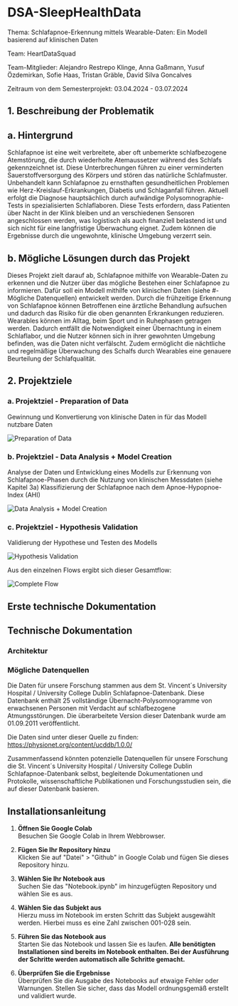 # DSA-SleepHealthData

Thema: Schlafapnoe-Erkennung mittels Wearable-Daten: Ein Modell basierend auf klinischen Daten

Team: HeartDataSquad

Team-Mitglieder: Alejandro Restrepo Klinge,
Anna Gaßmann,
Yusuf Özdemirkan,
Sofie Haas,
Tristan Gräble,
David Silva Goncalves

Zeitraum von dem Semesterprojekt: 03.04.2024 - 03.07.2024 

## 1. Beschreibung der Problematik
## a. Hintergrund
Schlafapnoe ist eine weit verbreitete, aber oft unbemerkte schlafbezogene Atemstörung, die durch wiederholte Atemaussetzer während des Schlafs gekennzeichnet ist.
Diese Unterbrechungen führen zu einer verminderten Sauerstoffversorgung des Körpers und stören das natürliche Schlafmuster.
Unbehandelt kann Schlafapnoe zu ernsthaften gesundheitlichen Problemen wie Herz-Kreislauf-Erkrankungen, Diabetis und Schlaganfall führen.
Aktuell erfolgt die Diagnose hauptsächlich durch aufwändige Polysomnographie-Tests in spezialisierten Schlaflaboren. Diese Tests erfordern, dass Patienten über Nacht in der Klink bleiben und an verschiedenen Sensoren angeschlossen werden, was logistisch als auch finanziell belastend ist und sich nicht für eine langfristige Überwachung eignet. Zudem können die Ergebnisse durch die ungewohnte, klinische Umgebung verzerrt sein.

## b. Mögliche Lösungen durch das Projekt
Dieses Projekt zielt darauf ab, Schlafapnoe mithilfe von Wearable-Daten zu erkennen und die Nutzer über das mögliche Bestehen einer Schlafapnoe zu informieren. Dafür soll ein Modell mithilfe von klinischen Daten (siehe #-Mögliche Datenquellen) entwickelt werden. Durch die frühzeitige Erkennung von Schlafapnoe können Betroffenen eine ärztliche Behandlung aufsuchen und dadurch das Risiko für die oben genannten Erkrankungen reduzieren. Wearables können im Alltag, beim Sport und in Ruhephasen getragen werden. Dadurch entfällt die Notwendigkeit einer Übernachtung in einem Schlaflabor, und die Nutzer können sich in ihrer gewohnten Umgebung befinden, was die Daten nicht verfälscht. Zudem ermöglicht die nächtliche und regelmäßige Überwachung des Schalfs durch Wearables eine genauere Beurteilung der Schlafqualität.

## 2. Projektziele

### a. Projektziel - Preparation of Data
Gewinnung und Konvertierung von klinische Daten in für das Modell nutzbare Daten

![Preparation of Data](https://raw.githubusercontent.com/AnnaGass/DSA-SleepHealthData/c90d1071f9640b0ab6695decd131f6dafb6a4f42/Flow1.drawio.png)

### b. Projektziel - Data Analysis + Model Creation
Analyse der Daten und Entwicklung eines Modells zur Erkennung von Schlafapnoe-Phasen durch die Nutzung von klinischen Messdaten (siehe Kapitel 3a)
Klassifizierung der Schlafapnoe nach dem Apnoe-Hypopnoe-Index (AHI)

![Data Analysis + Model Creation](https://github.com/AnnaGass/DSA-SleepHealthData/blob/34ccfd4f38311f0dfc050df18122f38fbaeb79b6/flows/Flow2.drawio.png)


### c. Projektziel - Hypothesis Validation
Validierung der Hypothese und Testen des Modells

![Hypothesis Validation](https://github.com/AnnaGass/DSA-SleepHealthData/blob/354c2d079c5b08daed40b96d017ccceba6922886/Flow3.drawio.png)


Aus den einzelnen Flows ergibt sich dieser Gesamtflow: 

![Complete Flow](https://github.com/AnnaGass/DSA-SleepHealthData/blob/354c2d079c5b08daed40b96d017ccceba6922886/CompleteFlow.drawio.png)

## Erste technische Dokumentation


## Technische Dokumentation
### Architektur
### Mögliche Datenquellen
Die Daten für unsere Forschung stammen aus dem St. Vincent´s University Hospital / University College Dublin Schlafapnoe-Datenbank. Diese Datenbank enthält 25 vollständige Übernacht-Polysomnogramme von erwachsenen Personen mit Verdacht auf schlafbezogene Atmungsstörungen. Die überarbeitete Version dieser Datenbank wurde am 01.09.2011 veröffentlicht. 

Die Daten sind unter dieser Quelle zu finden: https://physionet.org/content/ucddb/1.0.0/

Zusammenfassend könnten potenzielle Datenquellen für unsere Forschung die St. Vincent´s University Hospital / University College Dublin Schlafapnoe-Datenbank selbst, begleitende Dokumentationen und Protokolle, wissenschaftliche Publikationen und Forschungsstudien sein, die auf dieser Datenbank basieren.

## Installationsanleitung

1. **Öffnen Sie Google Colab**  
   Besuchen Sie Google Colab in Ihrem Webbrowser.

2. **Fügen Sie Ihr Repository hinzu**  
   Klicken Sie auf "Datei" > "Github" in Google Colab und fügen Sie dieses Repository hinzu.

3. **Wählen Sie Ihr Notebook aus**  
   Suchen Sie das "Notebook.ipynb" im hinzugefügten Repository und wählen Sie es aus.

4. **Wählen Sie das Subjekt aus**  
   Hierzu muss im Notebook im ersten Schritt das Subjekt ausgewählt werden. Hierbei muss es eine Zahl zwischen 001-028 sein.

6. **Führen Sie das Notebook aus**  
   Starten Sie das Notebook und lassen Sie es laufen. **Alle benötigten Installationen sind bereits im Notebook enthalten. Bei der Ausführung der Schritte werden automatisch alle Schritte gemacht.**

7. **Überprüfen Sie die Ergebnisse**  
   Überprüfen Sie die Ausgabe des Notebooks auf etwaige Fehler oder Warnungen. Stellen Sie sicher, dass das Modell ordnungsgemäß erstellt und validiert wurde.

